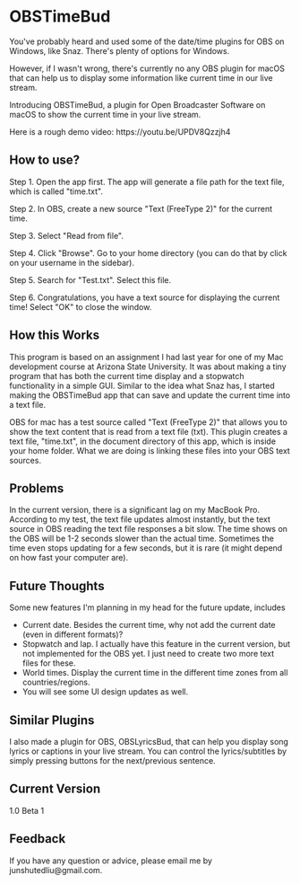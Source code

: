 # OBSTimeBud

<p>You've probably heard and used some of the date/time plugins for OBS on Windows, like Snaz. There's plenty of options for Windows.</p>
<p>However, if I wasn't wrong, there's currently no any OBS plugin for macOS that can help us to display some information like current time in our live stream.</p>
<p>Introducing OBSTimeBud, a plugin for Open Broadcaster Software on macOS to show the current time in your live stream.</p>
<p>Here is a rough demo video:
https://youtu.be/UPDV8Qzzjh4</p>

<h2>How to use?</h2>
<p>Step 1. Open the app first. The app will generate a file path for the text file, which is called "time.txt".</p>
<p>Step 2. In OBS, create a new source "Text (FreeType 2)" for the current time.</p>
<p>Step 3. Select "Read from file".</p>
<p>Step 4. Click "Browse". Go to your home directory (you can do that by click on your username in the sidebar).</p>
<p>Step 5. Search for "Test.txt". Select this file.</p>
<p>Step 6. Congratulations, you have a text source for displaying the current time! Select "OK" to close the window.</p>

<h2>How this Works</h2>
<p>This program is based on an assignment I had last year for one of my Mac development course at Arizona State University. It was about making a tiny program that has both the current time display and a stopwatch functionality in a simple GUI. Similar to the idea what Snaz has, I started making the OBSTimeBud app that can save and update the current time into a text file.</p>
<p>OBS for mac has a test source called "Text (FreeType 2)" that allows you to show the text content that is read from a text file (txt). This plugin creates a text file, "time.txt", in the document directory of this app, which is inside your home folder. What we are doing is linking these files into your OBS text sources.</p>

<h2>Problems</h2>
<p>In the current version, there is a significant lag on my MacBook Pro. According to my test, the text file updates almost instantly, but the text source in OBS reading the text file responses a bit slow. The time shows on the OBS will be 1-2 seconds slower than the actual time. Sometimes the time even stops updating for a few seconds, but it is rare (it might depend on how fast your computer are).</p>

<h2>Future Thoughts</h2>
<p>Some new features I'm planning in my head for the future update, includes</p>
<ul>
  <li>Current date. Besides the current time, why not add the current date (even in different formats)?</li>
  <li>Stopwatch and lap. I actually have this feature in the current version, but not implemented for the OBS yet. I just need to create two more text files for these.</li>
  <li>World times. Display the current time in the different time zones from all countries/regions.
  <li>You will see some UI design updates as well.</li>
</ul>
  
<h2>Similar Plugins</h2>
<p>I also made a plugin for OBS, OBSLyricsBud, that can help you display song lyrics or captions in your live stream. You can control the lyrics/subtitles by simply pressing buttons for the next/previous sentence.</p>

<h2>Current Version</h2>
<p>1.0 Beta 1</p>

<h2>Feedback</h2>
<p>If you have any question or advice, please email me by junshutedliu@gmail.com.</p>
